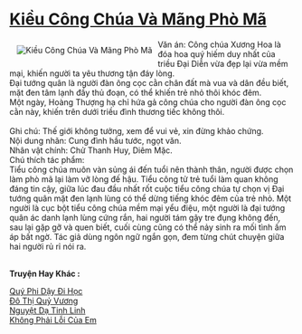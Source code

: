 <a href="https://utruyen.com/kieu-cong-chua-va-mang-pho-ma/25398/" title="Kiều Công Chúa Và Mãng Phò Mã"><h1>Kiều Công Chúa Và Mãng Phò Mã</h1></a><div style="display:table"><img align="right" style="float: left; padding: 10px;" src="https://utruyen.com/images/story/200x260/kieu-cong-chua-va-mang-pho-ma.jpg" alt="Kiều Công Chúa Và Mãng Phò Mã">Văn án: Công chúa Xương Hoa là đóa hoa quý hiếm duy nhất của triều Đại Diễn vừa đẹp lại vừa mềm mại, khiến người ta yêu thương tận đáy lòng.<br /> Đại tướng quân là người đàn ông cọc cằn chân đất mà vua và dân đều biết, mặt đen tâm lạnh đầy thủ đoạn, có thể khiến trẻ nhỏ thôi khóc đêm.<br /> Một ngày, Hoàng Thượng hạ chỉ hứa gả công chúa cho người đàn ông cọc cằn này, khiến trên dưới triều đình thương tiếc không thôi.<br /> <br /> Ghi chú: Thế giới không tưởng, xem để vui vẻ, xin đừng khảo chứng.<br /> Nội dung nhãn: Cung đình hầu tước, ngọt văn.<br /> Nhân vật chính: Chử Thanh Huy, Diêm Mặc.<br /> Chú thích tác phẩm:<br /> Tiểu công chúa muôn vàn sủng ái đến tuổi nên thành thân, người được chọn làm phò mã lại làm vỡ lòng đế hậu. Tiểu công tử trẻ tuổi làm quan không đáng tin cậy, giữa lúc đau đầu nhất rốt cuộc tiểu công chúa tự chọn vị Đại tướng quân mặt đen lạnh lùng có thể dừng tiếng khóc đêm của trẻ nhỏ. Một người là cục bột tiểu công chúa mềm mại yểu điệu, một người là đại tướng quân ác danh lạnh lùng cứng rắn, hai người tám gậy tre đụng không đến, sau lại gặp gỡ và quen biết, cuối cùng cũng có thể nảy sinh ra mối tình ấm áp bất ngờ. Tác giả dùng ngôn ngữ ngắn gọn, đem từng chút chuyện giữa hai người rủ rỉ nói ra.</div><p><br><b>Truyện Hay Khác :</b></p><a href="https://utruyen.com/quy-phi-day-di-hoc/25396/" alt="Quý Phi Dậy Đi Học">Quý Phi Dậy Đi Học</a><br/><a href="https://github.com/quanluxury/ngontinhhot/tree/master/truyenhay/12834/" alt="Đô Thị Quỷ Vương">Đô Thị Quỷ Vương</a><br/><a href="https://truyenngontinhay.wordpress.com/2019/10/03/nguyet-da-tinh-linh/" alt="Nguyệt Dạ Tinh Linh">Nguyệt Dạ Tinh Linh</a><br/><a href="https://github.com/quanluxury/dammy/tree/master/truyenhay/21897/" alt="Không Phải Lỗi Của Em">Không Phải Lỗi Của Em</a><br/>
